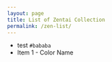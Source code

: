 ```yaml
---
layout: page
title: List of Zentai Collection
permalink: /zen-list/
---
```


- test `#bababa`
- Item 1 - <span class="color-sample">Color Name</span>
